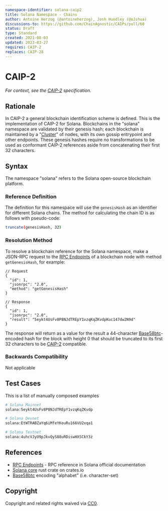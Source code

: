 ```yaml
---
namespace-identifier: solana-caip2
title: Solana Namespace - Chains
author: Antoine Herzog (@antoineherzog), Josh Hundley (@oJshua)
discussions-to: https://github.com/ChainAgnostic/CAIPs/pull/60
status: Draft
type: Standard
created: 2021-08-03
updated: 2023-03-27
requires: CAIP-2
replaces: CAIP-28
---
```


# CAIP-2

*For context, see the [CAIP-2][] specification.*

## Rationale

In CAIP-2 a general blockchain identification scheme is defined. This is the
implementation of CAIP-2 for Solana. Blockchains in the "solana" namespace are
validated by their genesis hash; each blockchain is maintained by a
"[Cluster][]" of nodes, with its own gossip entrypoint and other endpoints.
These genesis hashes require no transformations to be used as conformant CAIP-2
references aside from concatenating their first 32 characters.

## Syntax

The namespace "solana" refers to the Solana open-source blockchain platform.

### Reference Definition

The definition for this namespace will use the `genesisHash` as an identifier
for different Solana chains. The method for calculating the chain ID is as
follows with pseudo-code:

```bash
truncate(genesisHash, 32)
```

### Resolution Method

To resolve a blockchain reference for the Solana namespace, make a JSON-RPC
request to the [RPC Endpoints][] of a blockchain node with method
`getGenesisHash`, for example:

```jsonc
// Request
{
  "id": 1,
  "jsonrpc": "2.0",
  "method": "getGenesisHash"
}

// Response
{
  "id": 1,
  "jsonrpc": "2.0",
  "result": "5eykt4UsFv8P8NJdTREpY1vzqKqZKvdpKuc147dw2N9d"
}
```

The response will return as a value for the result a 44-character
[Base58btc][]-encoded hash for the block with height 0 that should be truncated to
its first 32 characters to be [CAIP-2][] compatible.

### Backwards Compatibility

Not applicable

## Test Cases

This is a list of manually composed examples

```bash
# Solana Mainnet
solana:5eykt4UsFv8P8NJdTREpY1vzqKqZKvdp

# Solana Devnet
solana:EtWTRABZaYq6iMfeYKouRu166VU2xqa1

# Solana Testnet
solana:4uhcVJyU9pJkvQyS88uRDiswHXSCkY3z

```

## References

- [RPC Endpoints][] - RPC reference in Solana official documentation
- [Solana core][] rust crate on crates.io
- [Base58btc][] encoding "alphabet" (i.e. character-set)

[CAIP-2]: https://github.com/ChainAgnostic/CAIPs/blob/master/CAIPs/caip-2.md
[Cluster]: https://docs.solana.com/clusters
[RPC Endpoints]: https://docs.solana.com/cluster/rpc-endpoints
[Solana core]: https://crates.io/crates/solana-program/
[base58btc]: https://en.bitcoin.it/wiki/Base58Check_encoding#Base58_symbol_chart

## Copyright

Copyright and related rights waived via [CC0](https://creativecommons.org/publicdomain/zero/1.0/).
